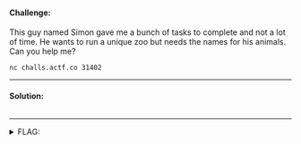 #### Challenge:

This guy named Simon gave me a bunch of tasks to complete and not a lot of time. He wants to run a unique zoo but needs the names for his animals. Can you help me?

`nc challs.actf.co 31402`


---

#### Solution:

```
```

---

<details><summary>FLAG:</summary>

```
actf{simon_says_you_win}
```

</details>
<br/>
